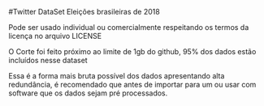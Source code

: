 #Twitter DataSet Eleições brasileiras de 2018

Pode ser usado individual ou comercialmente respeitando os termos da licença no arquivo LICENSE 

O Corte foi feito próximo ao limite de 1gb do github, 95% dos dados estão incluídos nesse dataset

Essa é a forma mais bruta possível dos dados apresentando alta redundância, é recomendado que antes de importar para um ou usar com software que os dados sejam pré processados.

